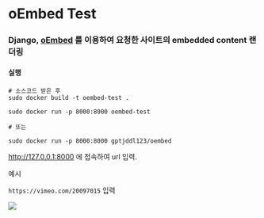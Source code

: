 # oEmbed Test

### Django, [oEmbed](https://oembed.com/) 를 이용하여 요청한 사이트의 embedded  content 랜더링

#### 실행
```shell
# 소스코드 받은 후
sudo docker build -t oembed-test .

sudo docker run -p 8000:8000 oembed-test

# 또는

sudo docker run -p 8000:8000 gptjddl123/oembed
```

http://127.0.0.1:8000
에 접속하여 url 입력.

예시

```https://vimeo.com/20097015``` 입력

<img src="./screenshots/vimeo.jpg">

